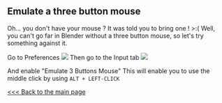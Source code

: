 ## Emulate a three button mouse
Oh... you don't have your mouse ? It was told you to bring one ! >:(
Well, you can't go far in Blender without a three button mouse, so let's try something against it.

Go to Preferences
![](../assets/gotopref.png)
Then go to the Input tab
![](../assets/input_tab.png)

And enable "Emulate 3 Buttons Mouse"
This will enable you to use the middle click by using `ALT + LEFT-CLICK`

[<<< Back to the main page](../README.md)